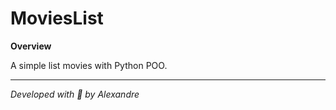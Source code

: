 # MoviesList

**Overview**

A simple list movies with Python POO.

---


*Developed with :purple_heart: by Alexandre* 
